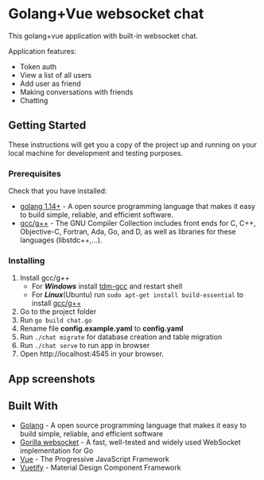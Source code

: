 # Golang+Vue websocket chat

This golang+vue application with built-in websocket chat.

Application features:
  * Token auth
  * View a list of all users
  * Add user as friend
  * Making conversations with friends
  * Chatting

## Getting Started

These instructions will get you a copy of the project up and running on your local machine for development and testing purposes.

### Prerequisites

Check that you have installed:
  * [golang 1.14+](https://golang.org/) - A open source programming language that makes it easy to build simple, reliable, and efficient software.
  * [gcc/g++](https://gcc.gnu.org/) - The GNU Compiler Collection includes front ends for C, C++, Objective-C, Fortran, Ada, Go, and D, as well as libraries for these languages (libstdc++,...).

### Installing

1. Install gcc/g++
    * For ***Windows*** install [tdm-gcc](https://jmeubank.github.io/tdm-gcc/) and restart shell
    * For ***Linux***(Ubuntu) run `sudo apt-get install build-essential` to install [gcc/g++](https://gcc.gnu.org/)
2. Go to the project folder
3. Run `go build chat.go`
4. Rename file **config.example.yaml** to **config.yaml**
5. Run `./chat migrate` for database creation and table migration
6. Run `./chat serve` to run app in browser
7. Open http://localhost:4545 in your browser.

## App screenshots

## Built With

* [Golang](https://golang.org/) - A open source programming language that makes it easy to build simple, reliable, and efficient software
* [Gorilla websocket](https://github.com/gorilla/websocket) - A fast, well-tested and widely used WebSocket implementation for Go
* [Vue](https://vuejs.org/) - The Progressive JavaScript Framework
* [Vuetify](https://vuetifyjs.com/en/) - Material Design Component Framework

